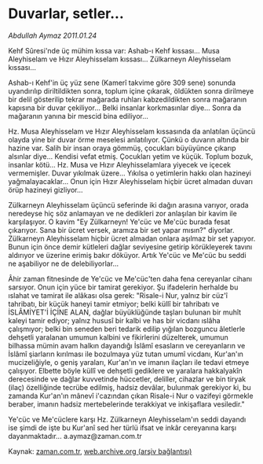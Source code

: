 # Duvarlar, setler...

*Abdullah Aymaz 2011.01.24*

<td class="columnist-detail">
<p>Kehf Sûresi'nde üç mühim kıssa var: Ashab-ı Kehf kıssası...  Musa Aleyhiselam ve Hızır Aleyhisselam kıssası... Zülkarneyn Aleyhisselam kıssası...</p>
<p>
<div id="haberMetinDiv">
<p>Ashab-ı Kehf'in üç yüz sene (Kamerî takvime göre 309 sene) sonunda uyandırılıp diriltildikten sonra, toplum içine çıkarak, öldükten sonra dirilmeye bir delil gösterilip tekrar mağarada ruhları kabzedildikten sonra mağaranın kapısına bir duvar çekiliyor... Belki insanlar korkmasınlar diye... Sonra da mağaranın yanına bir mescid bina ediliyor...
<p>Hz. Musa Aleyhisselam ve Hızır Aleyhisselam kıssasında da anlatılan üçüncü olayda yine bir duvar örme meselesi anlatılıyor. Çünkü o duvarın altında bir hazine var. Salih bir insan oraya gömmüş, çocukları büyüyünce çıkarıp alsınlar diye... Kendisi vefat etmiş. Çocukları yetim ve küçük. Toplum bozuk, insanlar kötü... Hz. Musa ve Hızır Aleyhisselamlara yiyecek ve içecek vermemişler. Duvar yıkılmak üzere... Yıkılsa o yetimlerin hakkı olan hazineyi yağmalayacaklar... Onun için Hızır Aleyhisselam hiçbir ücret almadan duvarı örüp hazineyi gizliyor...
<p>Zülkarneyn Aleyhisselam üçüncü seferinde iki dağın arasına varıyor, orada neredeyse hiç söz anlamayan ve ne dedikleri zor anlaşılan bir kavim ile karşılaşıyor. O kavim "Ey Zülkarneyn! Ye'cüc ve Me'cüc burada fesat çıkarıyor. Sana bir ücret versek, aramıza bir set yapar mısın?" diyorlar. Zülkarneyn Aleyhisselam hiçbir ücret almadan onlara aşılmaz bir set yapıyor. Bunun için önce demir kütleleri dağlar seviyesine getirip körükleyerek tavını aldırıyor ve üzerine erimiş bakır döküyor. Artık Ye'cüc ve Me'cüc bu seddi ne aşabiliyor ne de delebiliyorlar...
<p>Âhir zaman fitnesinde de Ye'cüc ve Me'cüc'ten daha fena cereyanlar cihanı sarsıyor. Onun için yüce bir tamirat gerekiyor. Şu ifadelerin herhalde bu ıslahat ve tamirat ile alâkası olsa gerek: "Risale-i Nur, yalnız bir cüz'î tahribatı, bir küçük haneyi tamir etmiyor; belki küllî bir tahribatı ve İSLÂMİYET'İ İÇİNE ALAN, dağlar büyüklüğünde taşları bulunan bir muhît kaleyi tamir ediyor; yalnız hususî bir kalbi ve has bir vicdanı ıslâha çalışmıyor; belki bin seneden beri tedarik edilip yığılan bozguncu âletlerle dehşetli yaralanan umumun kalbini ve fikirlerini düzelterek, umumun bilhassa mümin avam halkın dayandığı İslâmî esasların ve cereyanların ve İslâmî şiarların kırılması ile bozulmaya yüz tutan umumî vicdanı, Kur'an'ın mucizeliğiyle, o geniş yaraları, Kur'an'ın ve imanın ilaçları ile tedavi etmeye çalışıyor. Elbette böyle küllî ve dehşetli gediklere ve yaralara hakkalyakîn derecesinde ve dağlar kuvvetinde hüccetler, deliller, cihazlar ve bin tiryak (ilaç) özelliğinde tecrübe edilmiş, hadsiz devâlar, bulunmak gerekiyor ki, bu zamanda Kur'an'ın mânevî i'cazından çıkan Risale-i Nur o vazifeyi görmekle beraber, imanın hadsiz mertebelerinde terakkiyat ve inkişaflara vesiledir."
<p>Ye'cüc ve Me'cüclere karşı Hz. Zülkarneyn Aleyhisselam'ın seddi dayandı ise şimdi de işte bu Kur'anî sed her türlü ifsat ve inkâr cereyanına karşı dayanmaktadır... a.aymaz@zaman.com.tr</p></p></p></p></p></div>
</p>
<a href="http://web.archive.org/web/20110128052947/mailto:/">
</a></td>

Kaynak: [zaman.com.tr](http://zaman.com.tr/yazar.do?yazino=1083340), [web.archive.org (arşiv bağlantısı)](http://web.archive.org/web/20110128052947/http://zaman.com.tr:80/yazar.do?yazino=1083340)

